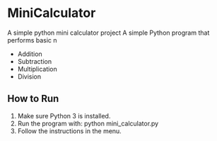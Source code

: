 # MiniCalculator
A simple python mini calculator project
A simple Python program that performs basic n
- Addition
- Subtraction
- Multiplication
- Division
## How to Run
1. Make sure Python 3 is installed.
2. Run the program with: python mini_calculator.py
3. Follow the instructions in the menu.